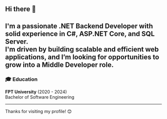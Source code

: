 ## Hi there 👋

I'm a passionate **.NET Backend Developer** with solid experience in **C#, ASP.NET Core**, and **SQL Server**.  
I'm driven by building scalable and efficient web applications, and I’m looking for opportunities to grow into a **Middle Developer** role.
---
### 🎓 Education
**FPT University** (2020 - 2024)  
Bachelor of Software Engineering  

---

Thanks for visiting my profile! 😊
